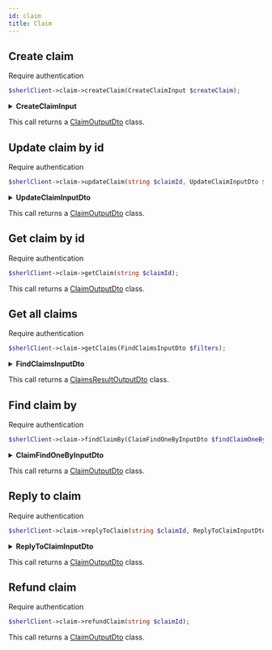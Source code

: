 ```yaml
---
id: claim
title: Claim
---
```


## Create claim

<span class="badge badge--warning">Require authentication</span>

```php
$sherlClient->claim->createClaim(CreateClaimInput $createClaim);
```

<details>
 <summary><b>CreateClaimInput</b></summary>

| Fields           |                        Type                        |      Required      | Description                       |
| :--------------- | :------------------------------------------------: | :----------------: | :-------------------------------- |
| **id**           |                       string                       | :white_check_mark: | The order id to claim             |
| **issueTitle**   |                       string                       | :white_check_mark: | Claim's title                     |
| **issueMessage** |                       string                       | :white_check_mark: | Claim's message                   |
| **personId**     |                       string                       | :white_check_mark: | Id of the person making the claim |
| **schedules**    | [ClaimSchedulesDto](claim-types#claimschedulesdto) | :white_check_mark: | Claim's schedules                 |

</details>

This call returns a [ClaimOutputDto](claim-types#claimoutputdto) class.

## Update claim by id

<span class="badge badge--warning">Require authentication</span>

```php
$sherlClient->claim->updateClaim(string $claimId, UpdateClaimInputDto $updateClaim);
```

<details>
 <summary><b>UpdateClaimInputDto</b></summary>

| Fields      |                  Type                  |      Required      | Description                 |
| :---------- | :------------------------------------: | :----------------: | :-------------------------- |
| **$status** | [ClaimStatus](claim-types#claimstatus) | :white_check_mark: | The new status of the claim |

</details>

This call returns a [ClaimOutputDto](claim-types#claimoutputdto) class.

## Get claim by id

<span class="badge badge--warning">Require authentication</span>

```php
$sherlClient->claim->getClaim(string $claimId);
```

This call returns a [ClaimOutputDto](claim-types#claimoutputdto) class.

## Get all claims

<span class="badge badge--warning">Require authentication</span>

```php
$sherlClient->claim->getClaims(FindClaimsInputDto $filters);
```

<details>
 <summary><b>FindClaimsInputDto</b></summary>

//TODO Demander les bon filtres

| Fields      | Type  | Required | Description |
| :---------- | :---: | :------: | :---------- |
| **filters** | mixed |    :x    | A changer   |

</details>

This call returns a [ClaimsResultOutputDto](claim-types#claimsresultoutputdto) class.

## Find claim by

<span class="badge badge--warning">Require authentication</span>

```php
$sherlClient->claim->findClaimBy(ClaimFindOneByInputDto $findClaimOneBy);
```

<details>
 <summary><b>ClaimFindOneByInputDto</b></summary>

| Fields         |  Type  | Description                            |
| :------------- | :----: | :------------------------------------- |
| **id**         | string | Claim's id                             |
| **personId**   | string | ID of person which associated to claim |
| **orderId**    | string | ID of order which associated to claim  |
| **consumerId** | string | Internal API ID to identify a project  |

</details>

This call returns a [ClaimOutputDto](claim-types#claimoutputdto) class.

## Reply to claim

<span class="badge badge--warning">Require authentication</span>

```php
$sherlClient->claim->replyToClaim(string $claimId, ReplyToClaimInputDto $replyToClaim);
```

<details>
 <summary><b>ReplyToClaimInputDto</b></summary>

| Fields      |  Type  | Description   |
| :---------- | :----: | :------------ |
| **content** | string | Reply content |

</details>

This call returns a [ClaimOutputDto](claim-types#claimoutputdto) class.

## Refund claim

<span class="badge badge--warning">Require authentication</span>

```php
$sherlClient->claim->refundClaim(string $claimId);
```

This call returns a [ClaimOutputDto](claim-types#claimoutputdto) class.
